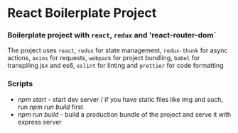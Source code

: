 # React Boilerplate Project

### Boilerplate project with `react`, `redux` and 'react-router-dom`

The project uses `react`, `redux` for state management, `redux-thunk` for async actions, `axios` for requests, `webpack` for project bundling, `babel` for transpiling jsx and es6, `eslint` for linting and `prettier` for code formatting

### Scripts
- _npm start_ - start dev server / if you have static files like img and such, run _npm run build_ first
- _npm run build_ - build a production bundle of the project and serve it with express server